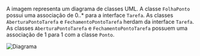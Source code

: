 A imagem representa um diagrama de classes UML. 
A classe `FolhaPonto` possui uma associação de 0..* para a interface `Tarefa`. 
As classes `AberturaPontoTarefa` e `FechamentoPontoTarefa` herdam da interface `Tarefa`. 
As classes `AberturaPontoTarefa` e `FechamentoPontoTarefa` possuem uma associação de 1 para 1 com a classe `Ponto`.

![](./docs/diagram.jpg?raw=true "Diagrama")

